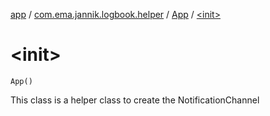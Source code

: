 [app](../../index.md) / [com.ema.jannik.logbook.helper](../index.md) / [App](index.md) / [&lt;init&gt;](./-init-.md)

# &lt;init&gt;

`App()`

This class is a helper class to create the NotificationChannel

